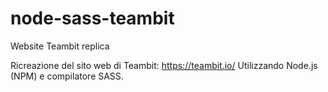 # node-sass-teambit

Website Teambit replica

Ricreazione del sito web di Teambit: https://teambit.io/
Utilizzando Node.js (NPM) e compilatore SASS.

